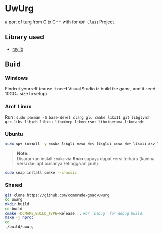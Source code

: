 # UwUrg

a port of [turg](https://github.com/commrade-goad/turg) from C to C++ with for `OOP Class` Project.

## Library used

- [raylib](https://github.com/raysan5/raylib)

## Build
### Windows

Findout yourself (cause it need Visual Studio to build the game, and it need 10GG+ size to setup)

### Arch Linux
Run : `sudo pacman -S base-devel clang glu cmake libx11 git libglvnd gcc-libs libxcb libxau libxdmcp libxcursor libxinerama libxrandr`

### Ubuntu
```bash
sudo apt install -y cmake libgl1-mesa-dev libglu1-mesa-dev libx11-dev libxcb1-dev libxau-dev libxdmcp-dev libxrandr-dev libxinerama-dev libxcursor-dev libxi-dev libasound2-dev git build-essential clang
```

> **Note:**  
> Disarankan install `cmake` via **Snap** supaya dapat versi terbaru (karena versi dari apt biasanya ketinggalan jauh):
```bash
sudo snap install cmake --classic
```

### Shared

```sh
git clone https://github.com/commrade-goad/uwurg
cd uwurg
mkdir build
cd build
cmake -DCMAKE_BUILD_TYPE=Release .. #or `Debug` for debug build.
make -j`nproc`
cd ..
./build/uwurg
```
